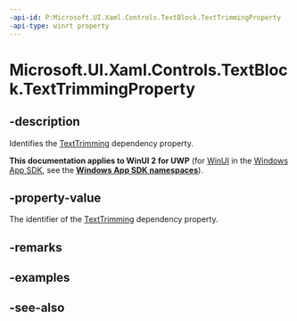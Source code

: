 ```yaml
---
-api-id: P:Microsoft.UI.Xaml.Controls.TextBlock.TextTrimmingProperty
-api-type: winrt property
---
```


<!-- Property syntax
public Windows.UI.Xaml.DependencyProperty TextTrimmingProperty { get; }
-->

# Microsoft.UI.Xaml.Controls.TextBlock.TextTrimmingProperty

## -description
Identifies the [TextTrimming](textblock_texttrimming.md) dependency property.

**This documentation applies to WinUI 2 for UWP** (for [WinUI](/windows/apps/winui/winui3/) in the [Windows App SDK](/windows/apps/windows-app-sdk/), see the **[Windows App SDK namespaces](/windows/windows-app-sdk/api/winrt/)**).

## -property-value
The identifier of the [TextTrimming](textblock_texttrimming.md) dependency property.

## -remarks

## -examples

## -see-also
